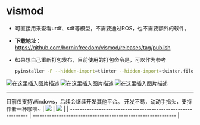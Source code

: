 # vismod

* 可直接用来查看urdf、sdf等模型，不需要通过ROS，也不需要额外的软件。

* **下载地址**：https://github.com/borninfreedom/vismod/releases/tag/publish

* 如果想自己重新打包发布，目前使用的打包命令是，可以作为参考

    ```bash
    pyinstaller -F --hidden-import=tkinter --hidden-import=tkinter.filedialog  --hidden-import=numpy --hidden-import=pybullet --noconsole vismod.py
    ```

    

![在这里插入图片描述](https://img-blog.csdnimg.cn/1c4e6256f55e4ef2abf4111f1dda3490.png?x-oss-process=image/watermark,type_ZHJvaWRzYW5zZmFsbGJhY2s,shadow_50,text_Q1NETiBAYm9ybi1pbi1mcmVlZG9t,size_11,color_FFFFFF,t_70,g_se,x_16)
![在这里插入图片描述](https://img-blog.csdnimg.cn/fd1d5abd92f843658f423a4a27c69d85.png?x-oss-process=image/watermark,type_ZHJvaWRzYW5zZmFsbGJhY2s,shadow_50,text_Q1NETiBAYm9ybi1pbi1mcmVlZG9t,size_12,color_FFFFFF,t_70,g_se,x_16)
![在这里插入图片描述](https://img-blog.csdnimg.cn/2de5e5abf18e4057ba6150151b3bf06c.png?x-oss-process=image/watermark,type_ZHJvaWRzYW5zZmFsbGJhY2s,shadow_50,text_Q1NETiBAYm9ybi1pbi1mcmVlZG9t,size_20,color_FFFFFF,t_70,g_se,x_16)

---

目前仅支持Windows，后续会继续开发其他平台。
开发不易，动动手指头，支持作者一杯咖啡~
| ![](https://img-blog.csdnimg.cn/00f6aef92546424cadff9f4dd680f966.png) | ![](https://img-blog.csdnimg.cn/c5102f26a4ed4d768339db98bd6956a8.jpg) |
| ------------------------------------------------------------ | ------------------------------------------------------------ |

|      |      |
| ---- | ---- |
